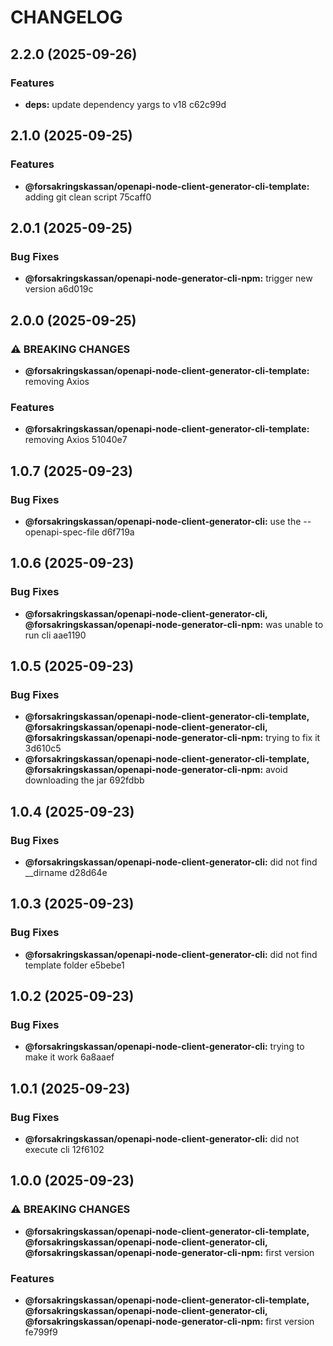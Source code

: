 # CHANGELOG

## 2.2.0 (2025-09-26)

### Features

* **deps:** update dependency yargs to v18 c62c99d

## 2.1.0 (2025-09-25)

### Features

* **@forsakringskassan/openapi-node-client-generator-cli-template:** adding git clean script 75caff0

## 2.0.1 (2025-09-25)

### Bug Fixes

* **@forsakringskassan/openapi-node-generator-cli-npm:** trigger new version a6d019c

## 2.0.0 (2025-09-25)

### ⚠ BREAKING CHANGES

* **@forsakringskassan/openapi-node-client-generator-cli-template:** removing Axios

### Features

* **@forsakringskassan/openapi-node-client-generator-cli-template:** removing Axios 51040e7

## 1.0.7 (2025-09-23)

### Bug Fixes

* **@forsakringskassan/openapi-node-client-generator-cli:** use the --openapi-spec-file d6f719a

## 1.0.6 (2025-09-23)

### Bug Fixes

* **@forsakringskassan/openapi-node-client-generator-cli, @forsakringskassan/openapi-node-generator-cli-npm:** was unable to run cli aae1190

## 1.0.5 (2025-09-23)

### Bug Fixes

* **@forsakringskassan/openapi-node-client-generator-cli-template, @forsakringskassan/openapi-node-client-generator-cli, @forsakringskassan/openapi-node-generator-cli-npm:** trying to fix it 3d610c5
* **@forsakringskassan/openapi-node-client-generator-cli-template, @forsakringskassan/openapi-node-generator-cli-npm:** avoid downloading the jar 692fdbb

## 1.0.4 (2025-09-23)

### Bug Fixes

* **@forsakringskassan/openapi-node-client-generator-cli:** did not find __dirname d28d64e

## 1.0.3 (2025-09-23)

### Bug Fixes

* **@forsakringskassan/openapi-node-client-generator-cli:** did not find template folder e5bebe1

## 1.0.2 (2025-09-23)

### Bug Fixes

* **@forsakringskassan/openapi-node-client-generator-cli:** trying to make it work 6a8aaef

## 1.0.1 (2025-09-23)

### Bug Fixes

* **@forsakringskassan/openapi-node-client-generator-cli:** did not execute cli 12f6102

## 1.0.0 (2025-09-23)

### ⚠ BREAKING CHANGES

* **@forsakringskassan/openapi-node-client-generator-cli-template, @forsakringskassan/openapi-node-client-generator-cli, @forsakringskassan/openapi-node-generator-cli-npm:** first version

### Features

* **@forsakringskassan/openapi-node-client-generator-cli-template, @forsakringskassan/openapi-node-client-generator-cli, @forsakringskassan/openapi-node-generator-cli-npm:** first version fe799f9
